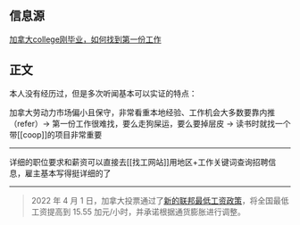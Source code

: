 
## 信息源

[加拿大college刚毕业，如何找到第一份工作](https://mp.weixin.qq.com/s/EIlDVYerAaTUcPe2fOnL3A)



## 正文

本人没有经历过，但是多次听闻基本可以实证的特点：

加拿大劳动力市场偏小且保守，非常看重本地经验、工作机会大多数要靠内推（refer）→ 第一份工作很难找，要么走狗屎运，要么要掉层皮 → 读书时就找一个带[[coop]]的项目非常重要

---

详细的职位要求和薪资可以直接去[[找工网站]]用地区+工作关键词查询招聘信息，雇主基本写得挺详细的了

---

> 2022 年 4 月 1 日，加拿大投票通过了[新的联邦最低工资政策](https://www.canada.ca/en/employment-social-development/news/2022/03/federal-minimum-wage-to-rise-to-1555-per-hour-on-april-1.html)，将全国最低工资提高到 15.55 加元/小时，并承诺根据通货膨胀进行调整。